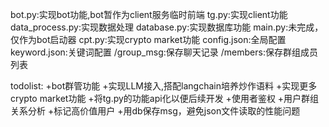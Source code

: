 bot.py:实现bot功能,bot暂作为client服务临时前端
tg.py:实现client功能
data_process.py:实现数据处理
database.py:实现数据库功能
main.py:未完成，仅作为bot启动器
cpt.py:实现crypto market功能
config.json:全局配置
keyword.json:关键词配置
/group_msg:保存聊天记录
/members:保存群组成员列表

todolist:
+bot群管功能
+实现LLM接入,搭配langchain培养炒作语料
+实现更多crypto market功能
+将tg.py的功能api化以便后续开发
+使用者鉴权
+用户群组关系分析
+标记高价值用户
+用db保存msg，避免json文件读取的性能问题
